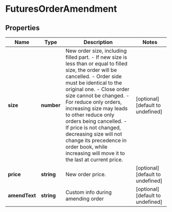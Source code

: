 # FuturesOrderAmendment

## Properties

Name | Type | Description | Notes
------------ | ------------- | ------------- | -------------
**size** | **number** | New order size, including filled part.  - If new size is less than or equal to filled size, the order will be cancelled. - Order side must be identical to the original one. - Close order size cannot be changed. - For reduce only orders, increasing size may leads to other reduce only orders being cancelled. - If price is not changed, decreasing size will not change its precedence in order book, while increasing will move it to the last at current price. | [optional] [default to undefined]
**price** | **string** | New order price. | [optional] [default to undefined]
**amendText** | **string** | Custom info during amending order | [optional] [default to undefined]

